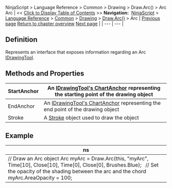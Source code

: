 ﻿
NinjaScript \> Language Reference \> Common \> Drawing \> Draw.Arc() \> Arc
Arc
| \<\< [Click to Display Table of Contents](arc.md) \>\> **Navigation:**     [NinjaScript](ninjascript.md) \> [Language Reference](language_reference_wip.md) \> [Common](common.md) \> [Drawing](drawing.md) \> [Draw.Arc()](draw_arc.md) \> Arc | [Previous page](draw_arc.md) [Return to chapter overview](draw_arc.md) [Next page](draw_arrowdown.md) |
| --- | --- |
## Definition
Represents an interface that exposes information regarding an Arc [IDrawingTool](idrawingtool.md).
 
## Methods and Properties
| StartAnchor | An [IDrawingTool's ChartAnchor](idrawingtool.htm#chartanchor) representing the starting point of the drawing object |
| --- | --- |
| EndAnchor | An [IDrawingTool's ChartAnchor](idrawingtool.htm#chartanchor) representing the end point of the drawing object |
| Stroke | A [Stroke](stroke_class.md) object used to draw the object |
## 
## 
## Example
| ns |
| --- |
| // Draw an Arc object Arc myArc \= Draw.Arc(this, "myArc", Time\[10], Close\[10], Time\[0], Close\[0], Brushes.Blue);   // Set the opacity of the shading between the arc and the chord myArc.AreaOpacity \= 100; |

